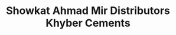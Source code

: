 ---
title: "Showkat Ahmad Mir Distributors Khyber Cements"
url: /srinagar/showkat-ahmad-mir-distributors-khyber-cements/
shop: Baumarkt
---